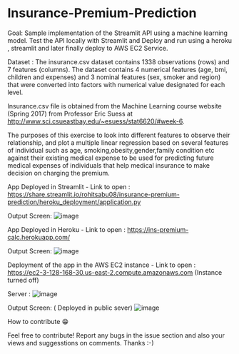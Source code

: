 # Insurance-Premium-Prediction  

Goal:
Sample implementation of the Streamlit API  using a machine learning model.  Test the API locally with Streamlit and Deploy and run using a heroku , streamlit and later finally deploy to AWS EC2  Service.

Dataset :
The insurance.csv dataset contains 1338 observations (rows) and 7 features (columns). The dataset contains 4 numerical features (age, bmi, children and expenses) and 3 nominal features (sex, smoker and region) that were converted into factors with numerical value designated for each level.

Insurance.csv file is obtained from the Machine Learning course website (Spring 2017) from Professor Eric Suess at http://www.sci.csueastbay.edu/~esuess/stat6620/#week-6.

The purposes of this exercise to look into different features to observe their relationship, and plot a multiple linear regression based on several features of individual such as age, smoking,obesity,gender,family condition etc against their existing medical expense to be used for predicting future medical expenses of individuals that help medical insurance to make decision on charging the premium.



App Deployed in Streamlit -  Link to open : https://share.streamlit.io/rohitsabu08/insurance-premium-prediction/heroku_deployment/application.py

Output Screen: 
   ![image](https://user-images.githubusercontent.com/85154874/139688279-67c41b4e-d359-4c27-8cec-b4cf7f9e3e5f.png)

App Deployed in Heroku -  Link to open :  https://ins-premium-calc.herokuapp.com/

Output Screen: 
  ![image](https://user-images.githubusercontent.com/85154874/139688598-6aeec9da-cb18-430d-a9c7-d1bb28936494.png)

Deployment of the app in the AWS EC2 instance - Link to open : https://ec2-3-128-168-30.us-east-2.compute.amazonaws.com  (Instance turned off)

Server : 
  ![image](https://user-images.githubusercontent.com/85154874/139689186-bff2e002-3ade-45e5-a7be-32121c5e26ec.png)
  
Output Screen:  ( Deployed in public sever)
   ![image](https://user-images.githubusercontent.com/85154874/139689464-1e6a98e1-b748-4c81-ac0f-d7fe9dd5b0e2.png)
   
How to contribute 😁

Feel free to contribute! Report any bugs in the issue section and also your views and suggesstions on comments. Thanks :-) 
